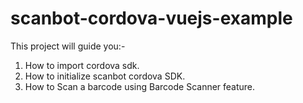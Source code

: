# scanbot-cordova-vuejs-example

This project will guide you:-

 1. How to import cordova sdk.
 2. How to initialize scanbot cordova SDK.
 3. How to Scan a barcode using Barcode Scanner feature.

